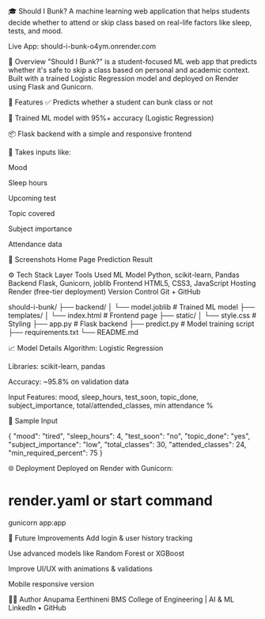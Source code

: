 🎓 Should I Bunk?
A machine learning web application that helps students decide whether to attend or skip class based on real-life factors like sleep, tests, and mood.


 Live App: should-i-bunk-o4ym.onrender.com

📌 Overview
"Should I Bunk?" is a student-focused ML web app that predicts whether it's safe to skip a class based on personal and academic context. Built with a trained Logistic Regression model and deployed on Render using Flask and Gunicorn.

🧠 Features
✅ Predicts whether a student can bunk class or not

🧠 Trained ML model with 95%+ accuracy (Logistic Regression)

📦 Flask backend with a simple and responsive frontend

📝 Takes inputs like:

Mood

Sleep hours

Upcoming test

Topic covered

Subject importance

Attendance data

📸 Screenshots
Home Page	Prediction Result

⚙️ Tech Stack
Layer	Tools Used
ML Model	Python, scikit-learn, Pandas
Backend	Flask, Gunicorn, joblib
Frontend	HTML5, CSS3, JavaScript
Hosting	Render (free-tier deployment)
Version Control	Git + GitHub


should-i-bunk/
├── backend/
│   └── model.joblib           # Trained ML model
├── templates/
│   └── index.html             # Frontend page
├── static/
│   └── style.css              # Styling
├── app.py                     # Flask backend
├── predict.py                 # Model training script
├── requirements.txt
└── README.md

📈 Model Details
Algorithm: Logistic Regression

Libraries: scikit-learn, pandas

Accuracy: ~95.8% on validation data

Input Features: mood, sleep_hours, test_soon, topic_done, subject_importance, total/attended_classes, min attendance %

🧪 Sample Input

{
  "mood": "tired",
  "sleep_hours": 4,
  "test_soon": "no",
  "topic_done": "yes",
  "subject_importance": "low",
  "total_classes": 30,
  "attended_classes": 24,
  "min_required_percent": 75
}


🌐 Deployment
Deployed on Render with Gunicorn:

# render.yaml or start command
gunicorn app:app


📝 Future Improvements
Add login & user history tracking

Use advanced models like Random Forest or XGBoost

Improve UI/UX with animations & validations

Mobile responsive version

🙋‍♀️ Author
Anupama Eerthineni
BMS College of Engineering | AI & ML
LinkedIn • GitHub


